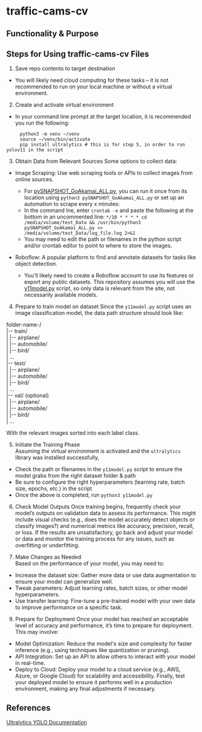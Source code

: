# traffic-cams-cv

## Functionality & Purpose


## Steps for Using traffic-cams-cv Files

1. Save repo contents to target destination
* You will likely need cloud computing for these tasks – it is not recommended to run on your local machine or without a virtual environment.


2. Create and activate virtual environment
* In your command line prompt at the target location, it is recommended you run the following: 
```
     python3 -m venv ~/venv
     source ~/venv/bin/activate
     pip install ultralytics # this is for step 5, in order to run yolov11 in the script
```


3. Obtain Data from Relevant Sources
Some options to collect data:

* Image Scraping: Use web scraping tools or APIs to collect images from online sources.
    * For [pySNAPSHOT_GoAkamai_ALL.py](https://github.com/peachcrumb/traffic-cams-cv/blob/main/pySNAPSHOT_GoAkamai_ALL.py), you can run it once from its location using `python3 pySNAPSHOT_GoAkamai_ALL.py` or set up an automation to scrape every x minutes:
    * In the command lne, enter `crontab -e` and paste the following at the bottom in an uncommented line: `*/10 * * * * cd /media/volume/test_Data && /usr/bin/python3 pySNAPSHOT_GoAkamai_ALL.py >> /media/volume/test_Data/log_file.log 2>&1` 
    * You may need to edit the path or filenames in the python script and/or crontab editor to point to where to store the images.

* Roboflow: A popular platform to find and annotate datasets for tasks like object detection.
    * You'll likely need to create a Roboflow account to use its features or export any public datasets. This repository assumes you will use the [y11model.py](https://github.com/peachcrumb/traffic-cams-cv/blob/main/y11model.py) script, so only data is relevant from the site, not necessarily available models.


4. Prepare to train model on dataset
Since the `y11model.py` script uses an image classification model, the data path structure should look like:  

folder-name-/  
|-- train/  
|   |-- airplane/  
|   |-- automobile/  
|   |-- bird/  
|   ...  
|-- test/  
|   |-- airplane/  
|   |-- automobile/  
|   |-- bird/  
|   ...  
|-- val/ (optional)  
|   |-- airplane/  
|   |-- automobile/  
|   |-- bird/  
|   ...  

With the relevant images sorted into each label class.


5. Initiate the Training Phase  
Assuming the virtual environment is activated and the `ultralytics` library was installed successfully,
* Check the path or filenames in the `y11model.py` script to ensure the model grabs from the right dataset folder & path
* Be sure to configure the right hyperparameters (learning rate, batch size, epochs, etc.) in the script
* Once the above is completed, run `python3 y11model.py`


6. Check Model Outputs
Once training begins, frequently check your model’s outputs on validation data to assess its performance. This might include visual checks (e.g., does the model accurately detect objects or classify images?) and numerical metrics like accuracy, precision, recall, or loss.
If the results are unsatisfactory, go back and adjust your model or data and monitor the training process for any issues, such as overfitting or underfitting.


9. Make Changes as Needed  
Based on the performance of your model, you may need to:
* Increase the dataset size: Gather more data or use data augmentation to ensure your model can generalize well.
* Tweak parameters: Adjust learning rates, batch sizes, or other model hyperparameters.
* Use transfer learning: Fine-tune a pre-trained model with your own data to improve performance on a specific task.
9. Prepare for Deployment
Once your model has reached an acceptable level of accuracy and performance, it’s time to prepare for deployment. This may involve:
* Model Optimization: Reduce the model's size and complexity for faster inference (e.g., using techniques like quantization or pruning).
* API Integration: Set up an API to allow others to interact with your model in real-time.
* Deploy to Cloud: Deploy your model to a cloud service (e.g., AWS, Azure, or Google Cloud) for scalability and accessibility.
Finally, test your deployed model to ensure it performs well in a production environment, making any final adjustments if necessary.

## References

[Ultralytics YOLO Documentation](https://docs.ultralytics.com/datasets/classify/)

